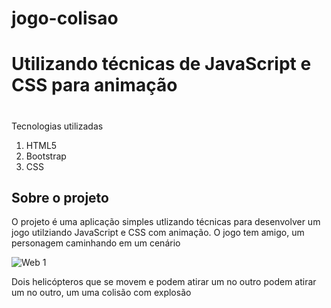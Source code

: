 # jogo-colisao

# Utilizando técnicas de JavaScript e CSS para animação 

#
Tecnologias utilizadas <ol><li>HTML5</li><li>Bootstrap</li><li>CSS</li></ol>  	

##  Sobre o projeto
O projeto é uma aplicação simples utlizando técnicas para desenvolver um jogo utilziando JavaScript e CSS com animação.
O jogo tem amigo, um personagem caminhando em um cenário

![Web 1](https://github.com/lucimarNeves/imagem.png)

Dois helicópteros que se movem e podem atirar um no outro podem atirar um no outro, um uma colisão com explosão
